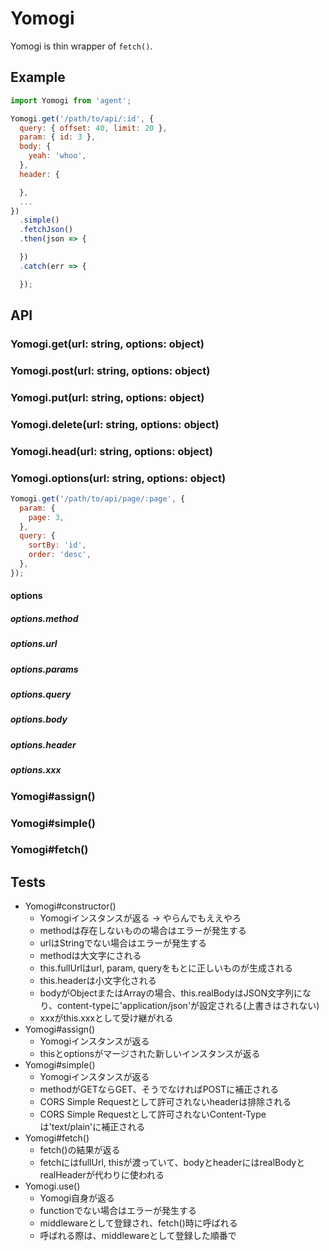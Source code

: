 # Yomogi

Yomogi is thin wrapper of `fetch()`.

## Example

```javascript
import Yomogi from 'agent';

Yomogi.get('/path/to/api/:id', {
  query: { offset: 40, limit: 20 },
  param: { id: 3 },
  body: {
    yeah: 'whoo',
  },
  header: {

  },
  ...
})
  .simple()
  .fetchJson()
  .then(json => {

  })
  .catch(err => {

  });
```

## API

### Yomogi.get(url: string, options: object)
### Yomogi.post(url: string, options: object)
### Yomogi.put(url: string, options: object)
### Yomogi.delete(url: string, options: object)
### Yomogi.head(url: string, options: object)
### Yomogi.options(url: string, options: object)



```javascript
Yomogi.get('/path/to/api/page/:page', {
  param: {
    page: 3,
  },
  query: {
    sortBy: 'id',
    order: 'desc',
  },
});
```

#### options

##### options.method
##### options.url
##### options.params
##### options.query
##### options.body
##### options.header
##### options.xxx

### Yomogi#assign()

### Yomogi#simple()

### Yomogi#fetch()

## Tests

- Yomogi#constructor()
    - Yomogiインスタンスが返る -> やらんでもええやろ
    - methodは存在しないものの場合はエラーが発生する
    - urlはStringでない場合はエラーが発生する
    - methodは大文字にされる
    - this.fullUrlはurl, param, queryをもとに正しいものが生成される
    - this.headerは小文字化される
    - bodyがObjectまたはArrayの場合、this.realBodyはJSON文字列になり、content-typeに'application/json'が設定される(上書きはされない)
    - xxxがthis.xxxとして受け継がれる
- Yomogi#assign()
    - Yomogiインスタンスが返る
    - thisとoptionsがマージされた新しいインスタンスが返る
- Yomogi#simple()
    - Yomogiインスタンスが返る
    - methodがGETならGET、そうでなければPOSTに補正される
    - CORS Simple Requestとして許可されないheaderは排除される
    - CORS Simple Requestとして許可されないContent-Typeは'text/plain'に補正される
- Yomogi#fetch()
    - fetch()の結果が返る
    - fetchにはfullUrl, thisが渡っていて、bodyとheaderにはrealBodyとrealHeaderが代わりに使われる
- Yomogi.use()
    - Yomogi自身が返る
    - functionでない場合はエラーが発生する
    - middlewareとして登録され、fetch()時に呼ばれる
    - 呼ばれる際は、middlewareとして登録した順番で
